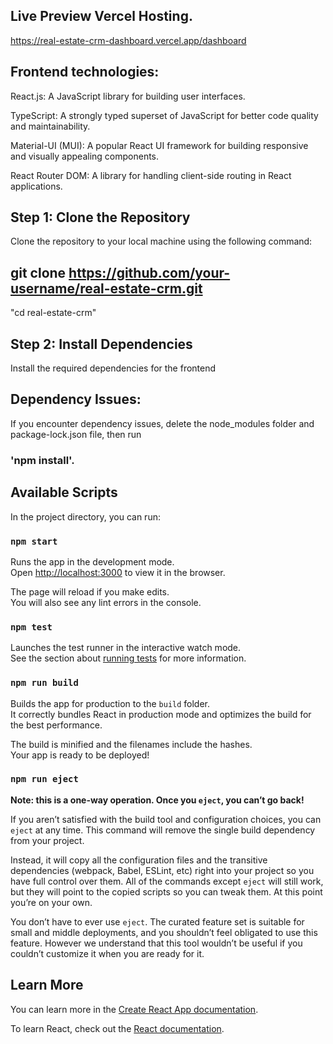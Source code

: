 ## Live Preview Vercel Hosting.

https://real-estate-crm-dashboard.vercel.app/dashboard


## Frontend technologies:

React.js: A JavaScript library for building user interfaces.

TypeScript: A strongly typed superset of JavaScript for better code quality and maintainability.

Material-UI (MUI): A popular React UI framework for building responsive and visually appealing components.

React Router DOM: A library for handling client-side routing in React applications.

## Step 1: Clone the Repository
Clone the repository to your local machine using the following command:

## git clone https://github.com/your-username/real-estate-crm.git

"cd real-estate-crm"

## Step 2: Install Dependencies
Install the required dependencies for the frontend

## Dependency Issues: 
If you encounter dependency issues, delete the node_modules folder and package-lock.json file, then run 
### 'npm install'.

## Available Scripts

In the project directory, you can run:

### `npm start`

Runs the app in the development mode.\
Open [http://localhost:3000](http://localhost:3000) to view it in the browser.

The page will reload if you make edits.\
You will also see any lint errors in the console.

### `npm test`

Launches the test runner in the interactive watch mode.\
See the section about [running tests](https://facebook.github.io/create-react-app/docs/running-tests) for more information.

### `npm run build`

Builds the app for production to the `build` folder.\
It correctly bundles React in production mode and optimizes the build for the best performance.

The build is minified and the filenames include the hashes.\
Your app is ready to be deployed!


### `npm run eject`

**Note: this is a one-way operation. Once you `eject`, you can’t go back!**

If you aren’t satisfied with the build tool and configuration choices, you can `eject` at any time. This command will remove the single build dependency from your project.

Instead, it will copy all the configuration files and the transitive dependencies (webpack, Babel, ESLint, etc) right into your project so you have full control over them. All of the commands except `eject` will still work, but they will point to the copied scripts so you can tweak them. At this point you’re on your own.

You don’t have to ever use `eject`. The curated feature set is suitable for small and middle deployments, and you shouldn’t feel obligated to use this feature. However we understand that this tool wouldn’t be useful if you couldn’t customize it when you are ready for it.

## Learn More

You can learn more in the [Create React App documentation](https://facebook.github.io/create-react-app/docs/getting-started).

To learn React, check out the [React documentation](https://reactjs.org/).
